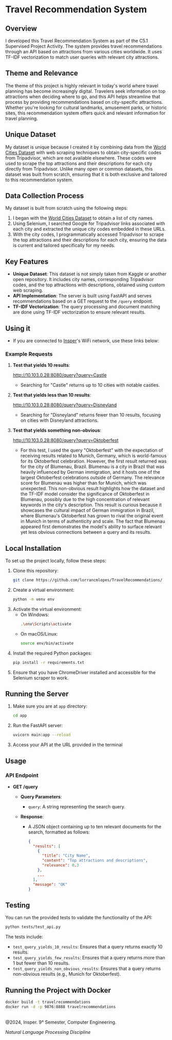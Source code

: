 # Travel Recommendation System

## Overview

I developed this Travel Recommendation System as part of the C5.1 Supervised Project Activity. The system provides travel recommendations through an API based on attractions from various cities worldwide. It uses TF-IDF vectorization to match user queries with relevant city attractions.

## Theme and Relevance

The theme of this project is highly relevant in today's world where travel planning has become increasingly digital. Travelers seek information on top attractions when deciding where to go, and this API helps streamline that process by providing recommendations based on city-specific attractions. Whether you're looking for cultural landmarks, amusement parks, or historic sites, this recommendation system offers quick and relevant information for travel planning.

## Unique Dataset

My dataset is unique because I created it by combining data from the [World Cities Dataset](https://www.kaggle.com/datasets/viswanathanc/world-cities-datasets) with web scraping techniques to obtain city-specific codes from Tripadvisor, which are not available elsewhere. These codes were used to scrape the top attractions and their descriptions for each city directly from Tripadvisor. Unlike many open or common datasets, this dataset was built from scratch, ensuring that it is both exclusive and tailored to this recommendation system.

## Data Collection Process

My dataset is built from scratch using the following steps:
1. I began with the [World Cities Dataset](https://www.kaggle.com/datasets/viswanathanc/world-cities-datasets) to obtain a list of city names.
2. Using Selenium, I searched Google for Tripadvisor links associated with each city and extracted the unique city codes embedded in these URLs.
3. With the city codes, I programmatically accessed Tripadvisor to scrape the top attractions and their descriptions for each city, ensuring the data is current and tailored specifically for my needs.


## Key Features

- **Unique Dataset**: This dataset is not simply taken from Kaggle or another open repository. It includes city names, corresponding Tripadvisor codes, and the top attractions with descriptions, obtained using custom web scraping.
- **API Implementation**: The server is built using FastAPI and serves recommendations based on a GET request to the `/query` endpoint.
- **TF-IDF Vectorization**: The query processing and document matching are done using TF-IDF vectorization to ensure relevant results.

## Using it

- If you are connected to [Insper](https://www.insper.edu.br/en/home)'s WiFi network, use these links below:
### Example Requests

1. **Test that yields 10 results**:
    
    http://10.103.0.28:8080/query?query=Castle
   
   - Searching for "Castle" returns up to 10 cities with notable castles.

2. **Test that yields less than 10 results**:
    
    http://10.103.0.28:8080/query?query=Disneyland
    
   - Searching for "Disneyland" returns fewer than 10 results, focusing on cities with Disneyland attractions.

3. **Test that yields something non-obvious**:
    
    http://10.103.0.28:8080/query?query=Oktoberfest
    
   - For this test, I used the query "Oktoberfest" with the expectation of receiving results related to Munich, Germany, which is world-famous for its Oktoberfest celebration. However, the first result returned was for the city of Blumenau, Brazil.
Blumenau is a city in Brazil that was heavily influenced by German immigration, and it hosts one of the largest Oktoberfest celebrations outside of Germany. The relevance score for Blumenau was higher than for Munich, which was unexpected. This non-obvious result highlights how the dataset and the TF-IDF model consider the significance of Oktoberfest in Blumenau, possibly due to the high concentration of relevant keywords in the city's description.
This result is curious because it showcases the cultural impact of German immigration in Brazil, where Blumenau's Oktoberfest has grown to rival the original event in Munich in terms of authenticity and scale. The fact that Blumenau appeared first demonstrates the model's ability to surface relevant yet less obvious connections between a query and its results.




## Local Installation

To set up the project locally, follow these steps:

1. Clone this repository:
    ```bash
    git clone https://github.com/lorrancmlopes/TravelRecommendations/
    ```
2. Create a virtual environment:
    ```bash
    python -m venv env
    ```
3. Activate the virtual environment:
    - On Windows:
      ```bash
      .\env\Scripts\activate
      ```
    - On macOS/Linux:
      ```bash
      source env/bin/activate
      ```
4. Install the required Python packages:
    ```bash
    pip install -r requirements.txt
    ```
5. Ensure that you have ChromeDriver installed and accessible for the Selenium scraper to work.

## Running the Server

1. Make sure you are at `app` directory:
    ```bash
    cd app
    ```
2. Run the FastAPI server:
    ```bash
    uvicorn main:app --reload
    ```
3. Access your API at the URL provided in the terminal

## Usage

### API Endpoint

- **GET /query**

  - **Query Parameters**:
    - `query`: A string representing the search query.
  
  - **Response**:
    - A JSON object containing up to ten relevant documents for the search, formatted as follows:
      ```json
      {
        "results": [
          {
            "title": "City Name",
            "content": "Top attractions and descriptions",
            "relevance": 0.3
          },
          ...
        ],
        "message": "OK"
      }
      ```
      
## Testing

You can run the provided tests to validate the functionality of the API:

```bash
python tests/test_api.py
```

The tests include:
- `test_query_yields_10_results`: Ensures that a query returns exactly 10 results.
- `test_query_yields_few_results`: Ensures that a query returns more than 1 but fewer than 10 results.
- `test_query_yields_non_obvious_results`: Ensures that a query returns non-obvious results (e.g., Munich for Oktoberfest).


## Running the Project with Docker

```bash
docker build -t travelrecommendations
docker run -d -p 9876:8888 travelrecommendations
```

<br>
@2024, Insper. 9° Semester,  Computer Engineering.
<br>

_Natural Language Processing Discipline_
